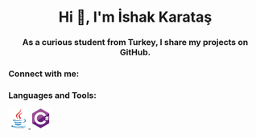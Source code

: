 <h1 align="center">Hi 👋, I'm İshak Karataş</h1>
<h3 align="center">As a curious student from Turkey, I share my projects on GitHub.</h3>

<h3 align="left">Connect with me:</h3>
<p align="left">
  <!-- Bağlantı eklemek istersen buraya sosyal medya veya iletişim bilgilerini koyabilirsin -->
</p>

<h3 align="left">Languages and Tools:</h3>
<p align="left"> 
  <a href="https://www.java.com" target="_blank" rel="noreferrer"> 
    <img src="https://raw.githubusercontent.com/devicons/devicon/master/icons/java/java-original.svg" alt="java" width="40" height="40"/> 
  </a> 
  <a href="https://learn.microsoft.com/en-us/dotnet/csharp/" target="_blank" rel="noreferrer"> 
    <img src="https://raw.githubusercontent.com/devicons/devicon/master/icons/csharp/csharp-original.svg" alt="csharp" width="40" height="40"/> 
  </a> 
</p>
